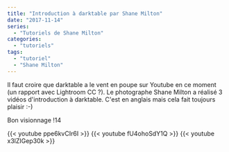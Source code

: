 ```yaml
---
title: "Introduction à darktable par Shane Milton"
date: "2017-11-14"
series:
  - "Tutoriels de Shane Milton"
categories: 
  - "tutoriels"
tags: 
  - "tutoriel"
  - "Shane Milton"
---
```


Il faut croire que darktable a le vent en poupe sur Youtube en ce moment (un rapport avec Lightroom CC ?). Le photographe Shane Milton a réalisé 3 vidéos d'introduction à darktable. C'est en anglais mais cela fait toujours plaisir :-)

Bon visionnage !14

{{< youtube ppe6kvCIr6I >}}
{{< youtube fU4ohoSdY1Q >}}
{{< youtube x3lZIGep30k >}}
